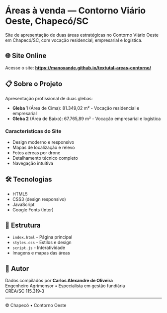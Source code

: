 # Áreas à venda — Contorno Viário Oeste, Chapecó/SC

Site de apresentação de duas áreas estratégicas no Contorno Viário Oeste em Chapecó/SC, com vocação residencial, empresarial e logística.

## 🌐 Site Online

Acesse o site: **https://manoxande.github.io/textutal-areas-contorno/**

## 📋 Sobre o Projeto

Apresentação profissional de duas glebas:
- **Gleba 1** (Área de Cima): 81.349,02 m² - Vocação residencial e empresarial
- **Gleba 2** (Área de Baixo): 67.765,89 m² - Vocação empresarial e logística

### Características do Site
- Design moderno e responsivo
- Mapas de localização e relevo
- Fotos aéreas por drone
- Detalhamento técnico completo
- Navegação intuitiva

## 🛠️ Tecnologias

- HTML5
- CSS3 (design responsivo)
- JavaScript
- Google Fonts (Inter)

## 📄 Estrutura

- `index.html` - Página principal
- `styles.css` - Estilos e design
- `script.js` - Interatividade
- Imagens e mapas das áreas

## 👤 Autor

Dados compilados por **Carlos Alexandre de Oliveira**  
Engenheiro Agrimensor • Especialista em gestão fundiária  
CREA/SC 115.319‑3

---

© Chapecó • Contorno Oeste

